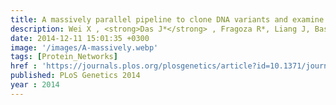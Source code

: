```yaml
---
title: A massively parallel pipeline to clone DNA variants and examine molecular phenotypes of human disease mutations
description: Wei X , <strong>Das J*</strong> , Fragoza R*, Liang J, Bastos de Oliveira F.M, Lee H.R, Wang X, Mort M, Stenson P.D, Cooper D.N, Lipkin S.M, Smolka M.B, Yu H
date: 2014-12-11 15:01:35 +0300
image: '/images/A-massively.webp'
tags: [Protein_Networks]
href : 'https://journals.plos.org/plosgenetics/article?id=10.1371/journal.pgen.1004819'
published: PLoS Genetics 2014
year : 2014
---
```

